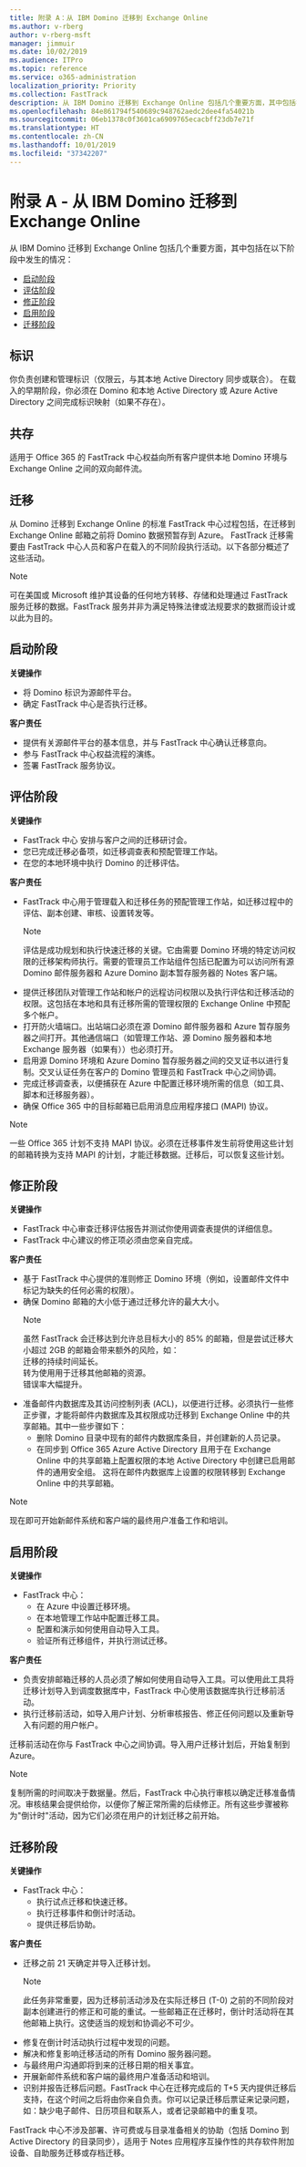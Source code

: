 ```yaml
---
title: 附录 A：从 IBM Domino 迁移到 Exchange Online
ms.author: v-rberg
author: v-rberg-msft
manager: jimmuir
ms.date: 10/02/2019
ms.audience: ITPro
ms.topic: reference
ms.service: o365-administration
localization_priority: Priority
ms.collection: FastTrack
description: 从 IBM Domino 迁移到 Exchange Online 包括几个重要方面，其中包括在以下阶段中发生的情况：
ms.openlocfilehash: 84e861794f540689c948762aedc2dee4fa54021b
ms.sourcegitcommit: 06eb1378c0f3601ca6909765ecacbff23db7e71f
ms.translationtype: HT
ms.contentlocale: zh-CN
ms.lasthandoff: 10/01/2019
ms.locfileid: "37342207"
---
```

# <a name="appendix-a---migration-from-ibm-domino-to-exchange-online"></a>附录 A - 从 IBM Domino 迁移到 Exchange Online

从 IBM Domino 迁移到 Exchange Online 包括几个重要方面，其中包括在以下阶段中发生的情况： 
- [启动阶段](#initiate-phase)   
- [评估阶段](#assess-phase)
- [修正阶段](#remediate-phase)  
- [启用阶段](#enable-phase)  
- [迁移阶段](#migrate-phase)
    
## <a name="identities"></a>标识

你负责创建和管理标识（仅限云，与其本地 Active Directory 同步或联合）。 在载入的早期阶段，你必须在 Domino 和本地 Active Directory 或 Azure Active Directory 之间完成标识映射（如果不存在）。
  
## <a name="coexistence"></a>共存

适用于 Office 365 的 FastTrack 中心权益向所有客户提供本地 Domino 环境与 Exchange Online 之间的双向邮件流。
  
## <a name="migration"></a>迁移

从 Domino 迁移到 Exchange Online 的标准 FastTrack 中心过程包括，在迁移到 Exchange Online 邮箱之前将 Domino 数据预暂存到 Azure。 FastTrack 迁移需要由 FastTrack 中心人员和客户在载入的不同阶段执行活动。以下各部分概述了这些活动。
  
> [!NOTE]
> 可在美国或 Microsoft 维护其设备的任何地方转移、存储和处理通过 FastTrack 服务迁移的数据。FastTrack 服务并非为满足特殊法律或法规要求的数据而设计或以此为目的。 
  
## <a name="initiate-phase"></a>启动阶段

 **关键操作**
  
- 将 Domino 标识为源邮件平台。   
- 确定 FastTrack 中心是否执行迁移。
    
 **客户责任**
  
- 提供有关源邮件平台的基本信息，并与 FastTrack 中心确认迁移意向。 
- 参与 FastTrack 中心权益流程的演练。  
- 签署 FastTrack 服务协议。
    
## <a name="assess-phase"></a>评估阶段

 **关键操作**
  
- FastTrack 中心 安排与客户之间的迁移研讨会。 
- 您已完成迁移必备项，如迁移调查表和预配管理工作站。    
- 在您的本地环境中执行 Domino 的迁移评估。
    
 **客户责任**
  
- FastTrack 中心用于管理载入和迁移任务的预配管理工作站，如迁移过程中的评估、副本创建、审核、设置转发等。
    > [!NOTE]
    > 评估是成功规划和执行快速迁移的关键。它由需要 Domino 环境的特定访问权限的迁移架构师执行。需要的管理员工作站组件包括已配置为可以访问所有源 Domino 邮件服务器和 Azure Domino 副本暂存服务器的 Notes 客户端。 
- 提供迁移团队对管理工作站和帐户的远程访问权限以及执行评估和迁移活动的权限。这包括在本地和具有迁移所需的管理权限的 Exchange Online 中预配多个帐户。    
- 打开防火墙端口。出站端口必须在源 Domino 邮件服务器和 Azure 暂存服务器之间打开。其他通信端口（如管理工作站、源 Domino 服务器和本地 Exchange 服务器（如果有））也必须打开。 
- 启用源 Domino 环境和 Azure Domino 暂存服务器之间的交叉证书以进行复制。交叉认证任务在客户的 Domino 管理员和 FastTrack 中心之间协调。  
- 完成迁移调查表，以便捕获在 Azure 中配置迁移环境所需的信息（如工具、脚本和迁移服务器）。   
- 确保 Office 365 中的目标邮箱已启用消息应用程序接口 (MAPI) 协议。  
> [!NOTE]
> 一些 Office 365 计划不支持 MAPI 协议。必须在迁移事件发生前将使用这些计划的邮箱转换为支持 MAPI 的计划，才能迁移数据。迁移后，可以恢复这些计划。 
  
## <a name="remediate-phase"></a>修正阶段

 **关键操作**
  
- FastTrack 中心审查迁移评估报告并测试你使用调查表提供的详细信息。   
- FastTrack 中心建议的修正项必须由您亲自完成。
    
 **客户责任**
  
- 基于 FastTrack 中心提供的准则修正 Domino 环境（例如，设置邮件文件中标记为缺失的任何必需的权限）。  
- 确保 Domino 邮箱的大小低于通过迁移允许的最大大小。
    > [!NOTE]
    >  虽然 FastTrack 会迁移达到允许总目标大小的 85% 的邮箱，但是尝试迁移大小超过 2GB 的邮箱会带来额外的风险，如：    <br/> 迁移的持续时间延长。    <br/> 转为使用用于迁移其他邮箱的资源。    <br/> 错误率大幅提升。 
- 准备邮件内数据库及其访问控制列表 (ACL)，以便进行迁移。必须执行一些修正步骤，才能将邮件内数据库及其权限成功迁移到 Exchange Online 中的共享邮箱。其中一些步骤如下： 
  - 删除 Domino 目录中现有的邮件内数据库条目，并创建新的人员记录。
  - 在同步到 Office 365 Azure Active Directory 且用于在 Exchange Online 中的共享邮箱上配置权限的本地 Active Directory 中创建已启用邮件的通用安全组。 这将在邮件内数据库上设置的权限转移到 Exchange Online 中的共享邮箱。
    
> [!NOTE]
> 现在即可开始新邮件系统和客户端的最终用户准备工作和培训。 
  
## <a name="enable-phase"></a>启用阶段

 **关键操作**
  
- FastTrack 中心： 
    - 在 Azure 中设置迁移环境。  
    - 在本地管理工作站中配置迁移工具。 
    - 配置和演示如何使用自动导入工具。  
    - 验证所有迁移组件，并执行测试迁移。
    
 **客户责任**
  
- 负责安排邮箱迁移的人员必须了解如何使用自动导入工具。可以使用此工具将迁移计划导入到调度数据库中，FastTrack 中心使用该数据库执行迁移前活动。 
- 执行迁移前活动，如导入用户计划、分析审核报告、修正任何问题以及重新导入有问题的用户帐户。
    
迁移前活动在你与 FastTrack 中心之间协调。导入用户迁移计划后，开始复制到 Azure。 
    
> [!NOTE]
> 复制所需的时间取决于数据量。然后，FastTrack 中心执行审核以确定迁移准备情况。审核结果会提供给你，以便你了解正常所需的后续修正。所有这些步骤被称为"倒计时"活动，因为它们必须在用户的计划迁移之前开始。 
  
## <a name="migrate-phase"></a>迁移阶段

 **关键操作**
  
- FastTrack 中心：
    - 执行试点迁移和快速迁移。  
    - 执行迁移事件和倒计时活动。
    - 提供迁移后协助。
    
 **客户责任**
  
- 迁移之前 21 天确定并导入迁移计划。
    > [!NOTE]
    > 此任务非常重要，因为迁移前活动涉及在实际迁移日 (T-0) 之前的不同阶段对副本创建进行的修正和可能的重试。一些邮箱正在迁移时，倒计时活动将在其他邮箱上执行。这使适当的规划和协调必不可少。 
- 修复在倒计时活动执行过程中发现的问题。
- 解决和修复影响迁移活动的所有 Domino 服务器问题。 
- 与最终用户沟通即将到来的迁移日期的相关事宜。
- 开展新邮件系统和客户端的最终用户准备活动和培训。   
- 识别并报告迁移后问题。FastTrack 中心在迁移完成后的 T+5 天内提供迁移后支持，在这个时间之后将由你亲自负责。你可以记录迁移后票证来记录问题，如：缺少电子邮件、日历项目和联系人，或者记录邮箱中的重复项。
    
FastTrack 中心不涉及部署、许可费或与目录准备相关的协助（包括 Domino 到 Active Directory 的目录同步），适用于 Notes 应用程序互操作性的共存软件附加设备、自助服务迁移或存档迁移。
  

  

